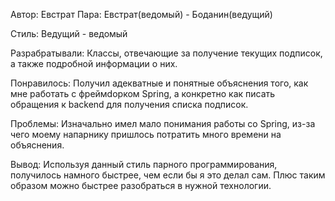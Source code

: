 Автор: Евстрат
Пара:
Евстрат(ведомый) - Боданин(ведущий)

Стиль:
Ведущий - ведомый

Разрабратывали:
Классы, отвечающие за получение текущих подписок, а также подробной информации о них.

Понравилось:
Получил адекватные и понятные объяснения того, как мне работать с фреймdорком Spring, а конкретно как писать обращения к backend для получения списка подписок.

Проблемы:
Изначально имел мало понимания работы со Spring, из-за чего моему напарнику пришлось потратить много времени на объяснения.

Вывод:
Используя данный стиль парного программирования, получилось намного быстрее, чем если бы я это делал сам. Плюс таким образом можно быстрее разобраться в нужной технологии. 
